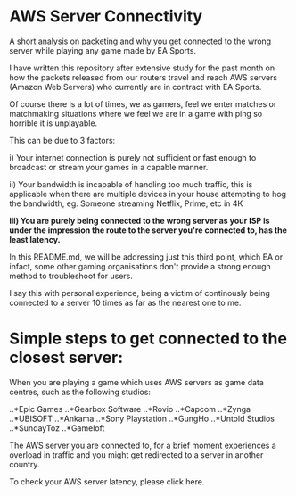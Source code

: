 # AWS Server Connectivity
A short analysis on packeting and why you get connected to the wrong server while playing any game made by EA Sports.


I have written this repository after extensive study for the past month on how the packets released from our routers travel and reach AWS servers (Amazon Web Servers) who currently are in contract with EA Sports.

Of course there is a lot of times, we as gamers, feel we enter matches or matchmaking situations where we feel we are in a game with ping so horrible it is unplayable.

This can be due to 3 factors:
<br>

i) Your internet connection is purely not sufficient or fast enough to broadcast or stream your games in a capable manner.
<br>

ii) Your bandwidth is incapable of handling too much traffic, this is applicable when there are multiple devices in your house attempting to hog the bandwidth, eg. Someone streaming Netflix, Prime, etc in 4K

<b>iii) You are purely being connected to the wrong server as your ISP is under the impression the route to the server you're connected to, has the least latency.</b>
 

 <h>In this README.md, we will be addressing just this third point, which EA or infact, some other gaming organisations don't provide a strong enough method to troubleshoot for users.</h>
  
  I say this with personal experience, being a victim of continously being connected to a server 10 times as far as the nearest one to me.
  
# Simple steps to get connected to the closest server:
  
When you are playing a game which uses AWS servers as game data centres, such as the following studios:
  
..*Epic Games
..*Gearbox Software
..*Rovio
..*Capcom
..*Zynga
..*UBISOFT
..*Ankama
..*Sony Playstation
..*GungHo
..*Untold Studios
..*SundayToz
..*Gameloft

The AWS server you are connected to, for a brief moment experiences a overload in traffic and you might get redirected to a server in another country. 

To check your AWS server latency, please click <a>here.</a>
 
  
